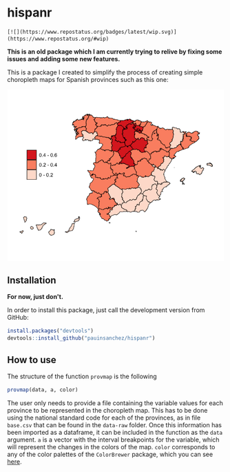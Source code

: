 # hispanr

    [![](https://www.repostatus.org/badges/latest/wip.svg)](https://www.repostatus.org/#wip)

**This is an old package which I am currently trying to relive by fixing some issues and adding some new features.**

This is a package I created to simplify the process of creating simple choropleth maps for Spanish provinces such as this one:

![Example map](https://github.com/pauinsanchez/hispanr/blob/master/data-raw/Rplot.png?raw=true)

## Installation

**For now, just don't.**

In order to install this package, just call the development version from GitHub:

``` r
install.packages("devtools")
devtools::install_github("pauinsanchez/hispanr")
```

## How to use

The structure of the function `provmap` is the following

``` r
provmap(data, a, color)
```

The user only needs to provide a file containing the variable values for each province to be represented in the choropleth map. This has to be done using the national standard code for each of the provinces, as in file `base.csv` that can be found in the `data-raw` folder. Once this information has been imported as a dataframe, it can be included in the function as the `data` argument. `a` is a vector with the interval breakpoints for the variable, which will represent the changes in the colors of the map. `color` corresponds to any of the color palettes of the `ColorBrewer` package, which you can see [here](http://colorbrewer2.org/).
